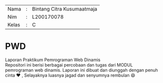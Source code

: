 <table>
  <tr>
    <td>Nama</td>
    <td>:</td>
    <td>Bintang Citra Kusumaatmaja</td>
  </tr>
  <tr>
    <td>Nim</td>
    <td>:</td>
    <td>L200170078</td>
  </tr>
  <tr>
    <td>Kelas</td>
    <td>:</td>
    <td>C</td>
  </tr>
</table>

# PWD
Laporan Praktikum Pemrograman Web Dinamis
<br>
Repositori ini berisi berbagai percobaan dan tugas dari MODUL pemrograman web dinamis. Laporan ini dibuat dan diunggah dengan penuh cinta :hearts: , Selayaknya luasnya jagad dan senyumnya rembulan :smile:<br>  

